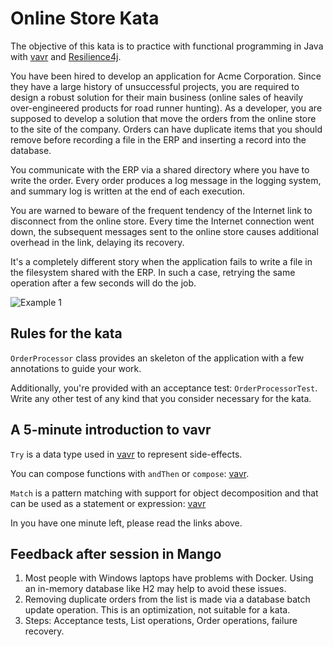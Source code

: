 # Online Store Kata

The objective of this kata is to practice with functional programming in Java with [vavr](http://www.vavr.io/) and [Resilience4j](http://resilience4j.github.io/resilience4j/).

You have been hired to develop an application for Acme Corporation. Since they have a large history of unsuccessful projects, you are required to design a robust solution for their main business (online sales of heavily over-engineered products for road runner hunting). As a developer, you are supposed to develop a solution that move the orders from the online store to the site of the company. Orders can have duplicate items that you should remove before recording a file in the ERP and inserting a record into the database.

You communicate with the ERP via a shared directory where you have to write the order. Every order produces a log message in the logging system, and summary log is written at the end of each execution.

You are warned to beware of the frequent tendency of the Internet link to disconnect from the online store. Every time the Internet connection went down, the subsequent messages sent to the online store causes additional overhead in the link, delaying its recovery.

It's a completely different story when the application fails to write a file in the filesystem shared with the ERP. In such a case, retrying the same operation after a few seconds will do the job.

![Example 1](https://raw.githubusercontent.com/etorres/online-store-kata-vavr/master/images/online-store.png "Example 1")

## Rules for the kata

`OrderProcessor` class provides an skeleton of the application with a few annotations to guide your work.

Additionally, you're provided with an acceptance test: `OrderProcessorTest`. Write any other test of any kind that you consider necessary for the kata.

## A 5-minute introduction to vavr

`Try` is a data type used in [vavr](http://www.vavr.io/vavr-docs/#_side_effects) to represent side-effects.

You can compose functions with `andThen` or `compose`: [vavr](http://www.vavr.io/vavr-docs/#_composition).

`Match` is a pattern matching with support for object decomposition and that can be used as a statement or expression: [vavr](http://www.vavr.io/vavr-docs/#_pattern_matching)

In you have one minute left, please read the links above.

## Feedback after session in Mango

1. Most people with Windows laptops have problems with Docker. Using an in-memory database like H2 may help to avoid these issues.
2. Removing duplicate orders from the list is made via a database batch update operation. This is an optimization, not suitable for a kata.
3. Steps: Acceptance tests, List operations, Order operations, failure recovery.
